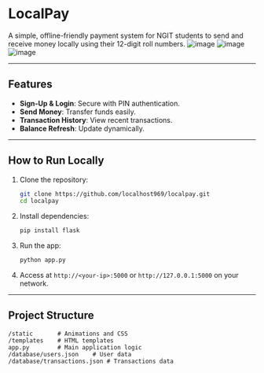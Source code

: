 # LocalPay

A simple, offline-friendly payment system for NGIT students to send and receive money locally using their 12-digit roll numbers.
![image](https://github.com/user-attachments/assets/aace6325-a983-4d47-85a5-e60c6a5a675f)
![image](https://github.com/user-attachments/assets/98ba7021-6ed2-4461-b270-165736c08bcb)
![image](https://github.com/user-attachments/assets/2c454c25-e614-49ff-8a62-bbedead8a2e4)






---

## Features

- **Sign-Up & Login**: Secure with PIN authentication.
- **Send Money**: Transfer funds easily.
- **Transaction History**: View recent transactions.
- **Balance Refresh**: Update dynamically.

---

## How to Run Locally

1. Clone the repository:
   ```bash
   git clone https://github.com/localhost969/localpay.git
   cd localpay
   ```
2. Install dependencies:
   ```bash
   pip install flask
   ```
3. Run the app:
   ```bash
   python app.py
   ```
4. Access at `http://<your-ip>:5000` or `http://127.0.0.1:5000` on your network.
             

---

## Project Structure

```
/static       # Animations and CSS
/templates    # HTML templates
app.py        # Main application logic
/database/users.json    # User data
/database/transactions.json # Transactions data
```



